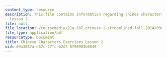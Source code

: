 ```yaml
---
content_type: resource
description: This file contains information regarding chines characters exercises
  lesson 2.
file: null
file_location: /coursemedia/21g-107-chinese-i-streamlined-fall-2014/09a3847ad67c27fcb2d75790983b0049_MIT21G_107F14_L2_mia.pdf
file_type: application/pdf
resourcetype: Document
title: Chinese Characters Exercises Lesson 2
uid: 09a3847a-d67c-27fc-b2d7-5790983b0049
---
```

